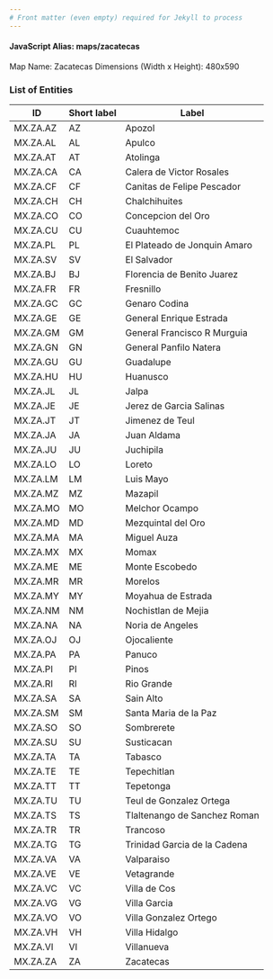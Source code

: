 ```yaml
---
# Front matter (even empty) required for Jekyll to process
---
```


#### JavaScript Alias: maps/zacatecas

Map Name: Zacatecas
Dimensions (Width x Height): 480x590





### List of Entities

ID | Short label | Label
---|---|---|
MX.ZA.AZ|AZ|Apozol
MX.ZA.AL|AL|Apulco
MX.ZA.AT|AT|Atolinga
MX.ZA.CA|CA|Calera de Victor Rosales
MX.ZA.CF|CF|Canitas de Felipe Pescador
MX.ZA.CH|CH|Chalchihuites
MX.ZA.CO|CO|Concepcion del Oro
MX.ZA.CU|CU|Cuauhtemoc
MX.ZA.PL|PL|El Plateado de Jonquin Amaro
MX.ZA.SV|SV|El Salvador
MX.ZA.BJ|BJ|Florencia de Benito Juarez
MX.ZA.FR|FR|Fresnillo
MX.ZA.GC|GC|Genaro Codina
MX.ZA.GE|GE|General Enrique Estrada
MX.ZA.GM|GM|General Francisco R Murguia
MX.ZA.GN|GN|General Panfilo Natera
MX.ZA.GU|GU|Guadalupe
MX.ZA.HU|HU|Huanusco
MX.ZA.JL|JL|Jalpa
MX.ZA.JE|JE|Jerez de Garcia Salinas
MX.ZA.JT|JT|Jimenez de Teul
MX.ZA.JA|JA|Juan Aldama
MX.ZA.JU|JU|Juchipila
MX.ZA.LO|LO|Loreto
MX.ZA.LM|LM|Luis Mayo
MX.ZA.MZ|MZ|Mazapil
MX.ZA.MO|MO|Melchor Ocampo
MX.ZA.MD|MD|Mezquintal del Oro
MX.ZA.MA|MA|Miguel Auza
MX.ZA.MX|MX|Momax
MX.ZA.ME|ME|Monte Escobedo
MX.ZA.MR|MR|Morelos
MX.ZA.MY|MY|Moyahua de Estrada
MX.ZA.NM|NM|Nochistlan de Mejia
MX.ZA.NA|NA|Noria de Angeles
MX.ZA.OJ|OJ|Ojocaliente
MX.ZA.PA|PA|Panuco
MX.ZA.PI|PI|Pinos
MX.ZA.RI|RI|Rio Grande
MX.ZA.SA|SA|Sain Alto
MX.ZA.SM|SM|Santa Maria de la Paz
MX.ZA.SO|SO|Sombrerete
MX.ZA.SU|SU|Susticacan
MX.ZA.TA|TA|Tabasco
MX.ZA.TE|TE|Tepechitlan
MX.ZA.TT|TT|Tepetonga
MX.ZA.TU|TU|Teul de Gonzalez Ortega
MX.ZA.TS|TS|Tlaltenango de Sanchez Roman
MX.ZA.TR|TR|Trancoso
MX.ZA.TG|TG|Trinidad Garcia de la Cadena
MX.ZA.VA|VA|Valparaiso
MX.ZA.VE|VE|Vetagrande
MX.ZA.VC|VC|Villa de Cos
MX.ZA.VG|VG|Villa Garcia
MX.ZA.VO|VO|Villa Gonzalez Ortego
MX.ZA.VH|VH|Villa Hidalgo
MX.ZA.VI|VI|Villanueva
MX.ZA.ZA|ZA|Zacatecas

